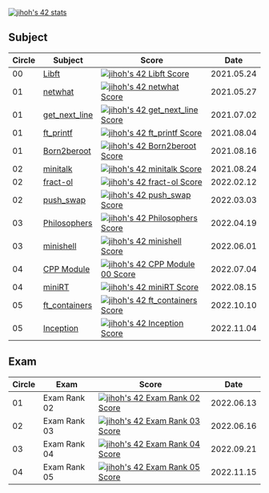 [![jihoh's 42 stats](https://badge42.vercel.app/api/v2/cl20ermdo001609jt58jpvos4/stats?cursusId=21&coalitionId=87)](https://github.com/JaeSeoKim/badge42)

## Subject
|Circle|Subject|Score|Date|
|----|----|----|:----:|
|00|[Libft](https://github.com/zhy2on/42cursus/tree/master/00_Libft)|[![jihoh's 42 Libft Score](https://badge42.vercel.app/api/v2/cl20ermdo001609jt58jpvos4/project/2295057)](https://github.com/JaeSeoKim/badge42)|2021.05.24|
|01|[netwhat](https://github.com/zhy2on/42cursus_01_netwhat)|[![jihoh's 42 netwhat Score](https://badge42.vercel.app/api/v2/cl20ermdo001609jt58jpvos4/project/2179881)](https://github.com/JaeSeoKim/badge42)|2021.05.27|
|01|[get_next_line](https://github.com/zhy2on/42cursus/tree/master/01_get_next_line)|[![jihoh's 42 get_next_line Score](https://badge42.vercel.app/api/v2/cl20ermdo001609jt58jpvos4/project/2179882)](https://github.com/JaeSeoKim/badge42)|2021.07.02|
|01|[ft_printf](https://github.com/zhy2on/42cursus_01_ft_printf)|[![jihoh's 42 ft_printf Score](https://badge42.vercel.app/api/v2/cl20ermdo001609jt58jpvos4/project/2276737)](https://github.com/JaeSeoKim/badge42)|2021.08.04|
|01|[Born2beroot](https://github.com/zhy2on/42cursus_01_Born2beroot)|[![jihoh's 42 Born2beroot Score](https://badge42.vercel.app/api/v2/cl20ermdo001609jt58jpvos4/project/2179885)](https://github.com/JaeSeoKim/badge42)|2021.08.16|
|02|[minitalk](https://github.com/zhy2on/42cursus_02_minitalk)|[![jihoh's 42 minitalk Score](https://badge42.vercel.app/api/v2/cl20ermdo001609jt58jpvos4/project/2295276)](https://github.com/JaeSeoKim/badge42)|2021.08.24|
|02|[fract-ol](https://github.com/zhy2on/42cursus_02_fract-ol)|[![jihoh's 42 fract-ol Score](https://badge42.vercel.app/api/v2/cl20ermdo001609jt58jpvos4/project/2312501)](https://github.com/JaeSeoKim/badge42)|2022.02.12|
|02|[push_swap](https://github.com/zhy2on/42cursus_02_push_swap)|[![jihoh's 42 push_swap Score](https://badge42.vercel.app/api/v2/cl20ermdo001609jt58jpvos4/project/2295057)](https://github.com/JaeSeoKim/badge42)|2022.03.03|
|03|[Philosophers](https://github.com/zhy2on/42cursus_03_Philosophers)|[![jihoh's 42 Philosophers Score](https://badge42.vercel.app/api/v2/cl20ermdo001609jt58jpvos4/project/2563439)](https://github.com/JaeSeoKim/badge42)|2022.04.19|
|03|[minishell](https://github.com/zhy2on/42cursus_03_minishell)|[![jihoh's 42 minishell Score](https://badge42.vercel.app/api/v2/cl20ermdo001609jt58jpvos4/project/2565986)](https://github.com/JaeSeoKim/badge42)|2022.06.01|
|04|[CPP Module](https://github.com/zhy2on/42cursus_04_CPP_Module.git)|[![jihoh's 42 CPP Module 00 Score](https://badge42.vercel.app/api/v2/cl20ermdo001609jt58jpvos4/project/2606680)](https://github.com/JaeSeoKim/badge42)|2022.07.04|
|04|[miniRT](https://github.com/zhy2on/42cursus_04_miniRT.git)|[![jihoh's 42 miniRT Score](https://badge42.vercel.app/api/v2/cl20ermdo001609jt58jpvos4/project/2606682)](https://github.com/JaeSeoKim/badge42)|2022.08.15|
|05|[ft_containers](https://github.com/zhy2on/42cursus_05_ft_containers)|[![jihoh's 42 ft_containers Score](https://badge42.vercel.app/api/v2/cl20ermdo001609jt58jpvos4/project/2800183)](https://github.com/JaeSeoKim/badge42)|2022.10.10|
|05|[Inception](https://github.com/zhy2on/42cursus_05_Inception)|[![jihoh's 42 Inception Score](https://badge42.vercel.app/api/v2/cl20ermdo001609jt58jpvos4/project/2814722)](https://github.com/JaeSeoKim/badge42)|2022.11.04|

## Exam
|Circle|Exam|Score|Date|
|----|----|----|:----:|
|01|Exam Rank 02|[![jihoh's 42 Exam Rank 02 Score](https://badge42.vercel.app/api/v2/cl20ermdo001609jt58jpvos4/project/2570602)](https://github.com/JaeSeoKim/badge42)|2022.06.13|
|02|Exam Rank 03|[![jihoh's 42 Exam Rank 03 Score](https://badge42.vercel.app/api/v2/cl20ermdo001609jt58jpvos4/project/2570603)](https://github.com/JaeSeoKim/badge42)|2022.06.16|
|03|Exam Rank 04|[![jihoh's 42 Exam Rank 04 Score](https://badge42.vercel.app/api/v2/cl20ermdo001609jt58jpvos4/project/2625028)](https://github.com/JaeSeoKim/badge42)| 2022.09.21 |
|04|Exam Rank 05|[![jihoh's 42 Exam Rank 05 Score](https://badge42.vercel.app/api/v2/cl20ermdo001609jt58jpvos4/project/2800179)](https://github.com/JaeSeoKim/badge42)| 2022.11.15 |
